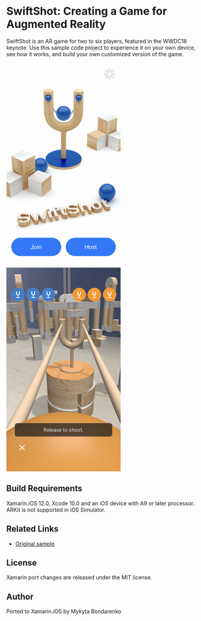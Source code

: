 SwiftShot: Creating a Game for Augmented Reality
============

SwiftShot is an AR game for two to six players, featured in the WWDC18 keynote. Use this sample code project to experience it on your own device, see how it works, and build your own customized version of the game.

![Home Screen](Screenshots/screenshot-1.png)![Shooting](Screenshots/screenshot-4.png)

Build Requirements
-------

Xamarin.iOS 12.0, Xcode 10.0 and an iOS device with A9 or later processor. ARKit is not supported in iOS Simulator.

Related Links
-------

- [Original sample](https://developer.apple.com/documentation/arkit/swiftshot_creating_a_game_for_augmented_reality)

License
-------

Xamarin port changes are released under the MIT license.

Author
------

Ported to Xamarin.iOS by Mykyta Bondarenko
